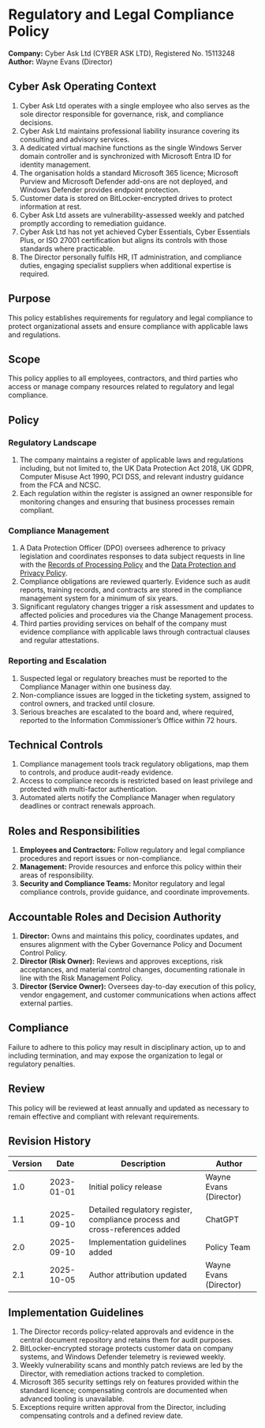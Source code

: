 # Regulatory and Legal Compliance Policy

**Company:** Cyber Ask Ltd (CYBER ASK LTD), Registered No. 15113248  
**Author:** Wayne Evans (Director)

## Cyber Ask Operating Context

1. Cyber Ask Ltd operates with a single employee who also serves as the sole director responsible for governance, risk, and compliance decisions.
2. Cyber Ask Ltd maintains professional liability insurance covering its consulting and advisory services.
3. A dedicated virtual machine functions as the single Windows Server domain controller and is synchronized with Microsoft Entra ID for identity management.
4. The organisation holds a standard Microsoft 365 licence; Microsoft Purview and Microsoft Defender add-ons are not deployed, and Windows Defender provides endpoint protection.
5. Customer data is stored on BitLocker-encrypted drives to protect information at rest.
6. Cyber Ask Ltd assets are vulnerability-assessed weekly and patched promptly according to remediation guidance.
7. Cyber Ask Ltd has not yet achieved Cyber Essentials, Cyber Essentials Plus, or ISO 27001 certification but aligns its controls with those standards where practicable.
8. The Director personally fulfils HR, IT administration, and compliance duties, engaging specialist suppliers when additional expertise is required.



## Purpose
This policy establishes requirements for regulatory and legal compliance to protect organizational assets and ensure compliance with applicable laws and regulations.

## Scope
This policy applies to all employees, contractors, and third parties who access or manage company resources related to regulatory and legal compliance.

## Policy

### Regulatory Landscape
1. The company maintains a register of applicable laws and regulations including, but not limited to, the UK Data Protection Act 2018, UK GDPR, Computer Misuse Act 1990, PCI DSS, and relevant industry guidance from the FCA and NCSC.
2. Each regulation within the register is assigned an owner responsible for monitoring changes and ensuring that business processes remain compliant.

### Compliance Management
1. A Data Protection Officer (DPO) oversees adherence to privacy legislation and coordinates responses to data subject requests in line with the [Records of Processing Policy](records-of-processing-policy.md) and the [Data Protection and Privacy Policy](../cyber-security/data-protection-and-privacy-policy.md).
2. Compliance obligations are reviewed quarterly. Evidence such as audit reports, training records, and contracts are stored in the compliance management system for a minimum of six years.
3. Significant regulatory changes trigger a risk assessment and updates to affected policies and procedures via the Change Management process.
4. Third parties providing services on behalf of the company must evidence compliance with applicable laws through contractual clauses and regular attestations.

### Reporting and Escalation
1. Suspected legal or regulatory breaches must be reported to the Compliance Manager within one business day.
2. Non-compliance issues are logged in the ticketing system, assigned to control owners, and tracked until closure.
3. Serious breaches are escalated to the board and, where required, reported to the Information Commissioner’s Office within 72 hours.

## Technical Controls
1. Compliance management tools track regulatory obligations, map them to controls, and produce audit-ready evidence.
2. Access to compliance records is restricted based on least privilege and protected with multi-factor authentication.
3. Automated alerts notify the Compliance Manager when regulatory deadlines or contract renewals approach.

## Roles and Responsibilities
1. **Employees and Contractors:** Follow regulatory and legal compliance procedures and report issues or non-compliance.
2. **Management:** Provide resources and enforce this policy within their areas of responsibility.
3. **Security and Compliance Teams:** Monitor regulatory and legal compliance controls, provide guidance, and coordinate improvements.

## Accountable Roles and Decision Authority

1. **Director:** Owns and maintains this policy, coordinates updates, and ensures alignment with the Cyber Governance Policy and Document Control Policy.
2. **Director (Risk Owner):** Reviews and approves exceptions, risk acceptances, and material control changes, documenting rationale in line with the Risk Management Policy.
3. **Director (Service Owner):** Oversees day-to-day execution of this policy, vendor engagement, and customer communications when actions affect external parties.


## Compliance
Failure to adhere to this policy may result in disciplinary action, up to and including termination, and may expose the organization to legal or regulatory penalties.

## Review
This policy will be reviewed at least annually and updated as necessary to remain effective and compliant with relevant requirements.

## Revision History

| Version | Date       | Description                                                       | Author |
| ------- | ---------- | ----------------------------------------------------------------- | ------ |
| 1.0     | 2023-01-01 | Initial policy release                                            | Wayne Evans (Director) |
| 1.1     | 2025-09-10 | Detailed regulatory register, compliance process and cross-references added | ChatGPT |
| 2.0     | 2025-09-10 | Implementation guidelines added | Policy Team |
| 2.1     | 2025-10-05 | Author attribution updated | Wayne Evans (Director) |

## Implementation Guidelines
1. The Director records policy-related approvals and evidence in the central document repository and retains them for audit purposes.
2. BitLocker-encrypted storage protects customer data on company systems, and Windows Defender telemetry is reviewed weekly.
3. Weekly vulnerability scans and monthly patch reviews are led by the Director, with remediation actions tracked to completion.
4. Microsoft 365 security settings rely on features provided within the standard licence; compensating controls are documented when advanced tooling is unavailable.
5. Exceptions require written approval from the Director, including compensating controls and a defined review date.

